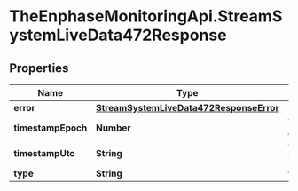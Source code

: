 # TheEnphaseMonitoringApi.StreamSystemLiveData472Response

## Properties

Name | Type | Description | Notes
------------ | ------------- | ------------- | -------------
**error** | [**StreamSystemLiveData472ResponseError**](StreamSystemLiveData472ResponseError.md) |  | [optional] 
**timestampEpoch** | **Number** | Timestamp in epoch format. | [optional] 
**timestampUtc** | **String** | Timestamp in UTC format. | [optional] 
**type** | **String** | validation_error | [optional] 


